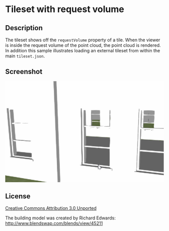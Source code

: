 # Tileset with request volume
## Description
The tileset shows off the `requestVolume` property of a tile. When the viewer is inside the request volume of the point cloud, the point cloud is rendered.
In addition this sample illustrates loading an external tileset from within the main `tileset.json`.

## Screenshot

![screenshot](screenshot/screenshot.gif)

## License

[Creative Commons Attribution 3.0 Unported](https://creativecommons.org/licenses/by/3.0/)

The building model was created by Richard Edwards: http://www.blendswap.com/blends/view/45211
